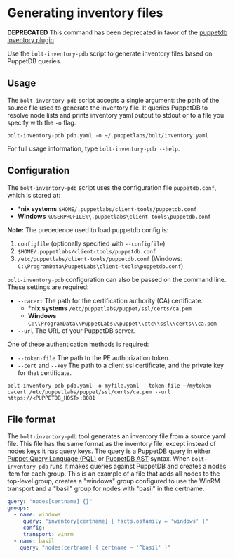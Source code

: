 # Generating inventory files

**DEPRECATED** This command has been deprecated in favor of the [puppetdb inventory plugin](https://puppet.com/docs/bolt/latest/using_plugins.html#puppetdb)

Use the `bolt-inventory-pdb` script to generate inventory files based on PuppetDB queries.

## Usage

The `bolt-inventory-pdb` script accepts a single argument: the path of the source file used to generate the inventory file. It queries PuppetDB to resolve node lists and prints inventory yaml output to stdout or to a file you specify with the `-o` flag.

```
bolt-inventory-pdb pdb.yaml -o ~/.puppetlabs/bolt/inventory.yaml
```

For full usage information, type `bolt-inventory-pdb --help`.

## Configuration

The `bolt-inventory-pdb` script uses the configuration file `puppetdb.conf`, which is stored at:

-   ***nix systems** `$HOME/.puppetlabs/client-tools/puppetdb.conf`
-   **Windows** `%USERPROFILE%\.puppetlabs\client-tools\puppetdb.conf`

**Note:** The precedence used to load puppetdb config is:

1.  `configfile` (optionally specified with `--configfile`)
1.  `$HOME/.puppetlabs/client-tools/puppetdb.conf`
1.  `/etc/puppetlabs/client-tools/puppetdb.conf` (Windows: `C:\ProgramData\PuppetLabs\client-tools\puppetdb.conf`)

`bolt-inventory-pdb` configuration can also be passed on the command line. These settings are required:

-   `--cacert` The path for the certification authority (CA) certificate.
    - ***nix systems** `/etc/puppetlabs/puppet/ssl/certs/ca.pem`
    - **Windows** `C:\\ProgramData\\PuppetLabs\\puppet\\etc\\ssl\\certs\\ca.pem`
-   `--url` The URL of your PuppetDB server.

One of these authentication methods is required:

-   `--token-file` The path to the PE authorization token.
-   `--cert` and `--key` The path to a client ssl certificate, and the private key for that certificate.

```
bolt-inventory-pdb pdb.yaml -o myfile.yaml --token-file ~/mytoken --cacert /etc/puppetlabs/puppet/ssl/certs/ca.pem --url https://<PUPPETDB_HOST>:8081
```

## File format

The `bolt-inventory-pdb` tool generates an inventory file from a source yaml file. This file has the same format as the inventory file, except instead of nodes keys it has query keys. The query is a PuppetDB query in either [Puppet Query Language \(PQL\)](https://puppet.com/docs/puppetdb/latest/api/query/v4/pql.html) or [PuppetDB AST](https://puppet.com/docs/puppetdb/latest/api/query/v4/ast.html) syntax. When `bolt-inventory-pdb` runs it makes queries against PuppetDB and creates a nodes item for each group. This is an example of a file that adds all nodes to the top-level group, creates a "windows" group configured to use the WinRM transport and a "basil" group for nodes with "basil" in the certname.

```yaml
query: "nodes[certname] {}"
groups:
  - name: windows
     query: "inventory[certname] { facts.osfamily = 'windows' }"
     config:
     transport: winrm
  - name: basil
    query: "nodes[certname] { certname ~ '^basil' }"
```
